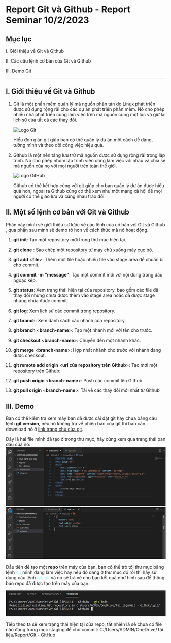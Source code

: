 # **Report Git và Github - Report Seminar 10/2/2023**

## **Mục lục**

I. Giới thiệu về Git và Github

II. Các câu lệnh cơ bản của Git và Github

III. Demo Git

---

## **I. Giới thiệu về Git và Github**
1. Git là một phần mềm quản lý mã nguồn phân tán do Linux phát triển được sử dụng rộng rãi cho các dự án phát triển phần mềm. Nó cho phép nhiều nhà 
phát triển cùng làm việc trên mã nguồn cùng một lúc và giữ lại lịch sử của tất cả các thay đổi.
    
    ![Logo Git](https://git-scm.com/images/logos/downloads/Git-Logo-White.png)

    Hiểu đơn giản git giúp bạn có thể quản lý dự án một cách dễ dàng, tường mình và theo dõi công việc hiệu quả.
    
2. Github là một nền tảng lưu trữ mã nguồn được sử dụng rộng rãi trong lập trình. Nó cho phép nhóm lập trình viên cùng làm việc với nhau và chia sẻ mã nguồn của họ với mọi người trên toàn thế giới.

    ![Logo GitHub](https://lthub.ubc.ca/files/2021/06/GitHub-Logo.png)

    Github có thể kết hợp cùng với git giúp cho bạn quản lý dự án được hiểu quả hơn, ngoài ra Github cũng có thể xem như một mạng xã hội để mọi người có thể giao lưu và cùng nhau trao đổi.

## **II. Một số lệnh cơ bản với Git và Github**
Phần này mình sẽ giới thiệu sơ lược về các lệnh của cơ bản với Git và Github , qua phần sau mình sẽ demo rõ hơn về cách thức mà nó hoạt động.
1. **git init**: Tạo một repository mới trong thư mục hiện tại.

2. **git clone** <repository>: Sao chép một repository từ máy chủ xuống máy cục bộ.

3. **git add** <**file**>: Thêm một file hoặc nhiều file vào stage area để chuẩn bị cho commit.

4. **git commit -m "message"**: Tạo một commit mới với nội dung trong dấu ngoặc kép.

5. **git status**: Xem trạng thái hiện tại của repository, bao gồm các file đã thay đổi nhưng chưa được thêm vào stage area hoặc đã được stage nhưng chưa được commit.

6. **git log**: Xem lịch sử các commit trong repository.

7. **git branch**: Xem danh sách các nhánh của repository.

8. **git branch** <**branch-name**>: Tạo một nhánh mới với tên cho trước.

9. **git checkout** <**branch-name**>: Chuyển đến một nhánh khác.

10. **git merge** <**branch-name**>: Hợp nhất nhánh cho trước với nhánh đang được checkout.

11. **git remote add origin** <**url của repository trên Github**>: Tạo mới một repository trên Github:

12. **git push origin** <**branch-name**>: Push các commit lên Github

13. **git pull origin** <**branch-name**>: Tải về các thay đổi mới nhất từ Github

## **III. Demo**

Bạn có thể kiểm tra xem máy bạn đã được cài đặt git hay chưa bằng câu lệnh **git version**, nếu nó không trả về phiên bản của git thì bạn cần download nó ở [link trang chủ của git](https://git-scm.com/).

Đây là hai file mình đã tạo ở trong thư mục, hãy cùng xem qua trạng thái ban đầu của nó:
![html](img/html.png)
![css](img/css.png)

Đầu tiên để tạo một **repo** trên máy của bạn, bạn có thể trỏ tới thư mục bằng lệnh <span style="color: #99FFFF">cd</span> mình đang làm việc hay nếu đó đang ở thư mục đó rồi thì hãy sử dụng câu lệnh <span style="color: #99FFFF">git init</span> và nó sẽ trả về cho bạn kết quả như hình sau để thông báo repo đã được tạo trên máy của bạn:

![gitinit](img\gitinit.png)

Tiếp theo ta sẽ xem trạng thái hiện tại của repo, tất nhiên là sẽ chưa có file nào đang trong mục staging để chờ commit:
C:/Users/ADMIN/OneDrive/Tài liệu/Report/GIt - GitHub

